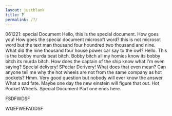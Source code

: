 ```yaml
---
layout: justblank
title: ?
permalink: /?/
---
```


061221: special Document
 Hello, this is the special document. How goes you! How goes the special document microsoft word? this is not microsot word but the text man thousand 
four houndred two thousand and nine. What did the nine thousand four house power car say to the owl? Hello. This is the bobby murda beat bitch.
Bobby bitch all my homies know its bobby bitch its murda bitch. How does the captain of the ship know what I'm even saying? Special 
delivery! SPeciar Derivery! What does that even mean? Can anyone tell me why the hot wheels are not from the same company as hot pockets?
Hmm. Very good question but nobody will ever know the answer. What a sad fate. Maybe one day the new einstein will figure that out. Hot Pocket Wheels.
Special Document Part one ends here.

FSDFWDSF

WQEFWEFADDSF

